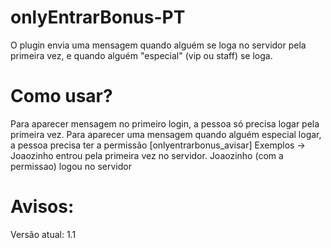 # onlyEntrarBonus-PT
O plugin envia uma mensagem quando alguém se loga no servidor pela primeira vez, e quando alguém "especial" (vip ou staff) se loga.

# Como usar?
Para aparecer mensagem no primeiro login, a pessoa só precisa logar pela primeira vez.
Para aparecer uma mensagem quando alguém especial logar, a pessoa precisa ter a permissão [onlyentrarbonus_avisar]
  Exemplos -> Joaozinho entrou pela primeira vez no servidor.
              Joaozinho (com a permissao) logou no servidor
              
# Avisos:
Versão atual: 1.1
